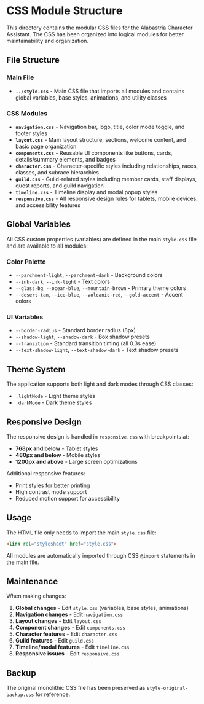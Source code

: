 # CSS Module Structure

This directory contains the modular CSS files for the Alabastria Character Assistant. The CSS has been organized into logical modules for better maintainability and organization.

## File Structure

### Main File
- **`../style.css`** - Main CSS file that imports all modules and contains global variables, base styles, animations, and utility classes

### CSS Modules
- **`navigation.css`** - Navigation bar, logo, title, color mode toggle, and footer styles
- **`layout.css`** - Main layout structure, sections, welcome content, and basic page organization
- **`components.css`** - Reusable UI components like buttons, cards, details/summary elements, and badges
- **`character.css`** - Character-specific styles including relationships, races, classes, and subrace hierarchies
- **`guild.css`** - Guild-related styles including member cards, staff displays, quest reports, and guild navigation
- **`timeline.css`** - Timeline display and modal popup styles
- **`responsive.css`** - All responsive design rules for tablets, mobile devices, and accessibility features

## Global Variables

All CSS custom properties (variables) are defined in the main `style.css` file and are available to all modules:

### Color Palette
- `--parchment-light`, `--parchment-dark` - Background colors
- `--ink-dark`, `--ink-light` - Text colors
- `--glass-bg`, `--ocean-blue`, `--mountain-brown` - Primary theme colors
- `--desert-tan`, `--ice-blue`, `--volcanic-red`, `--gold-accent` - Accent colors

### UI Variables
- `--border-radius` - Standard border radius (8px)
- `--shadow-light`, `--shadow-dark` - Box shadow presets
- `--transition` - Standard transition timing (all 0.3s ease)
- `--text-shadow-light`, `--text-shadow-dark` - Text shadow presets

## Theme System

The application supports both light and dark modes through CSS classes:
- `.lightMode` - Light theme styles
- `.darkMode` - Dark theme styles

## Responsive Design

The responsive design is handled in `responsive.css` with breakpoints at:
- **768px and below** - Tablet styles
- **480px and below** - Mobile styles
- **1200px and above** - Large screen optimizations

Additional responsive features:
- Print styles for better printing
- High contrast mode support
- Reduced motion support for accessibility

## Usage

The HTML file only needs to import the main `style.css` file:

```html
<link rel="stylesheet" href="style.css">
```

All modules are automatically imported through CSS `@import` statements in the main file.

## Maintenance

When making changes:
1. **Global changes** - Edit `style.css` (variables, base styles, animations)
2. **Navigation changes** - Edit `navigation.css`
3. **Layout changes** - Edit `layout.css`
4. **Component changes** - Edit `components.css`
5. **Character features** - Edit `character.css`
6. **Guild features** - Edit `guild.css`
7. **Timeline/modal features** - Edit `timeline.css`
8. **Responsive issues** - Edit `responsive.css`

## Backup

The original monolithic CSS file has been preserved as `style-original-backup.css` for reference.
